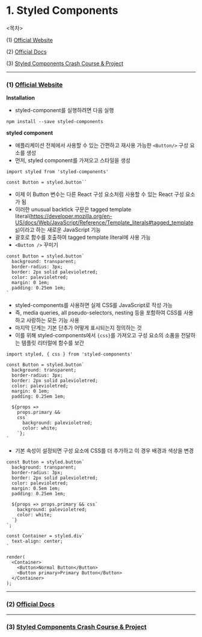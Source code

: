 # 1. Styled Components

<목차>

(1) [Official Website](#1-official-websitehttpsstyled-componentscom)

(2) [Official Docs](#2-official-docshttpsstyled-componentscomdocs)

(3) [Styled Components Crash Course & Project](#3-styled-components-crash-course--projecthttpsyoutube02zo0hzmwnw)

---

### (1) [Official Website](https://styled-components.com/)

**Installation**

- styled-component를 실행하려면 다음 실행

```
npm install --save styled-components
```

**styled component**

- 애플리케이션 전체에서 사용할 수 있는 간편하고 재사용 가능한 `<Button/>` 구성 요소를 생성
- 먼저, styled component를 가져오고 스타일을 생성

```
import styled from 'styled-components'

const Button = styled.button``
```

- 이제 이 Button 변수는 다른 React 구성 요소처럼 사용할 수 있는 React 구성 요소가 됨
- 이러한 unusual backtick 구문은 tagged template literal(https://developer.mozilla.org/en-US/docs/Web/JavaScript/Reference/Template_literals#tagged_templates)이라고 하는 새로운 JavaScript 기능
- 괄호로 함수를 호출하여 tagged template literal에 사용 가능
- `<Button />` 꾸미기

```
const Button = styled.button`
  background: transparent;
  border-radius: 3px;
  border: 2px solid palevioletred;
  color: palevioletred;
  margin: 0 1em;
  padding: 0.25em 1em;
`
```

- styled-components를 사용하면 실제 CSS를 JavaScript로 작성 가능
- 즉, media queries, all pseudo-selectors, nesting 등을 포함하여 CSS를 사용하고 사랑하는 모든 기능 사용
- 마지막 단계는 기본 단추가 어떻게 표시되는지 정의하는 것
- 이를 위해 styled-components에서 `{css}`를 가져오고 구성 요소의 소품을 전달하는 템플릿 리터럴에 함수를 보간

```
import styled, { css } from 'styled-components'

const Button = styled.button`
  background: transparent;
  border-radius: 3px;
  border: 2px solid palevioletred;
  color: palevioletred;
  margin: 0 1em;
  padding: 0.25em 1em;

  ${props =>
    props.primary &&
    css`
      background: palevioletred;
      color: white;
    `};
`
```

- 기본 속성이 설정되면 구성 요소에 CSS를 더 추가하고 이 경우 배경과 색상을 변경

```
const Button = styled.button`
  background: transparent;
  border-radius: 3px;
  border: 2px solid palevioletred;
  color: palevioletred;
  margin: 0.5em 1em;
  padding: 0.25em 1em;

  ${props => props.primary && css`
    background: palevioletred;
    color: white;
  `}
`;

const Container = styled.div`
  text-align: center;
`

render(
  <Container>
    <Button>Normal Button</Button>
    <Button primary>Primary Button</Button>
  </Container>
);
```

---

### (2) [Official Docs](https://styled-components.com/docs)

---

### (3) [Styled Components Crash Course & Project](https://youtu.be/02zO0hZmwnw)
